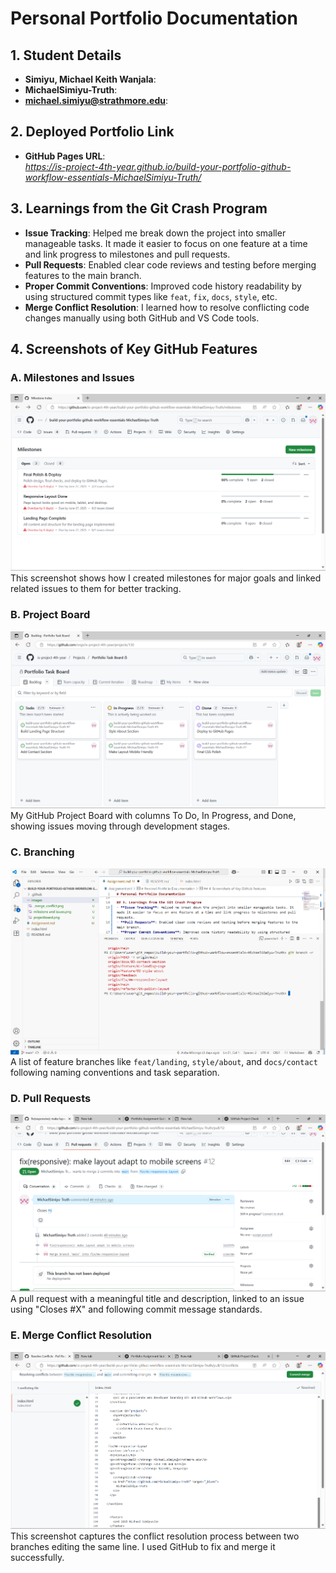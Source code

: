 # Personal Portfolio Documentation

## 1. Student Details

- **Simiyu, Michael Keith Wanjala**:
- **MichaelSimiyu-Truth**:
- **michael.simiyu@strathmore.edu**:

## 2. Deployed Portfolio Link

- **GitHub Pages URL**:  
  _https://is-project-4th-year.github.io/build-your-portfolio-github-workflow-essentials-MichaelSimiyu-Truth/_

## 3. Learnings from the Git Crash Program
- **Issue Tracking**: Helped me break down the project into smaller manageable tasks. It made it easier to focus on one feature at a time and link progress to milestones and pull requests.
- **Pull Requests**: Enabled clear code reviews and testing before merging features to the main branch.
- **Proper Commit Conventions**: Improved code history readability by using structured commit types like `feat`, `fix`, `docs`, `style`, etc.
- **Merge Conflict Resolution**: I learned how to resolve conflicting code changes manually using both GitHub and VS Code tools.

## 4. Screenshots of Key GitHub Features


### A. Milestones and Issues
![Milestones and Issues](images/milestoneandissues.png)  
This screenshot shows how I created milestones for major goals and linked related issues to them for better tracking.

### B. Project Board
![Project Board](images/projectboard.png)  
My GitHub Project Board with columns To Do, In Progress, and Done, showing issues moving through development stages.

### C. Branching
![Branch List](images/branches.png)  
A list of feature branches like `feat/landing`, `style/about`, and `docs/contact` following naming conventions and task separation.

### D. Pull Requests
![Pull Request](images/pullrequest.png)  
A pull request with a meaningful title and description, linked to an issue using "Closes #X" and following commit message standards.

### E. Merge Conflict Resolution
![Merge Conflict](images/mergeconflict.png)  
This screenshot captures the conflict resolution process between two branches editing the same line. I used GitHub to fix and merge it successfully.